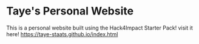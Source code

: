 # Taye's Personal Website
This is a personal website built using the Hack4Impact Starter Pack!
visit it here! https://taye-staats.github.io/index.html

